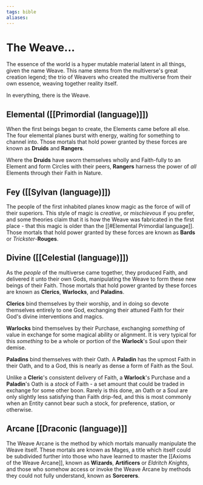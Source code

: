```yaml
---
tags: bible
aliases:
---
```

# The Weave...

The essence of the world is a hyper mutable material latent in all things, given the name Weave. This name stems from the multiverse's great creation legend; the trio of Weavers who created the multiverse from their own essence, weaving together reality itself.

In everything, there is the Weave.

## Elemental ([[Primordial (language)]])
When the first beings began to create, the Elements came before all else. The four elemental planes burst with energy, waiting for something to channel into. Those mortals that hold power granted by these forces are known as **Druids** and **Rangers**. 

Where the **Druids** have sworn themselves wholly and Faith-fully to an Element and form Circles with their peers, **Rangers** harness the power of *all* Elements through their Faith in Nature.

## Fey ([[Sylvan (language)]])
The people of the first inhabited planes know magic as the force of will of their superiors. This style of magic is *creative*, or *mischievous* if you prefer, and some theories claim that it is how the Weave was fabricated in the first place - that this magic is older than the [[#Elemental Primordial language]]. Those mortals that hold power granted by these forces are known as **Bards** or *Trickster*-**Rouges**.

## Divine ([[Celestial (language)]])
As the *people* of the multiverse came together, they produced Faith, and delivered it unto their own Gods, manipulating the Weave to form these new beings of their Faith. Those mortals that hold power granted by these forces are known as **Clerics**, **Warlocks**, and **Paladins**. 

**Clerics** bind themselves by their worship, and in doing so devote themselves entirely to one God, exchanging their attuned Faith for their God's divine interventions and magics. 

**Warlocks** bind themselves by their Purchase, exchanging *something* of value in exchange for some magical ability or alignment. It is very typical for this *something* to be a whole or portion of the **Warlock**'s Soul upon their demise. 

**Paladins** bind themselves with their Oath. A **Paladin** has the upmost Faith in their Oath, and to a God, this is nearly as dense a form of Faith as the Soul. 

Unlike a **Cleric**'s consistent delivery of Faith, a **Warlock**'s Purchase and a **Paladin**'s Oath is a *stock* of Faith - a set amount that could be traded in exchange for some other boon. Rarely is this done, an Oath or a Soul are only slightly less satisfying than Faith drip-fed, and this is most commonly when an Entity cannot bear such a stock, for preference, station, or otherwise.

## Arcane [[Draconic (language)]]
The Weave Arcane is the method by which mortals manually manipulate the Weave itself. These mortals are known as Mages, a title which itself could be subdivided further into those who have learned to master the [[Axioms of the Weave Arcane]], known as **Wizards**, **Artificers** or *Eldritch Knights*, and those who somehow access or invoke the Weave Arcane by methods they could not fully understand, known as **Sorcerers**.

